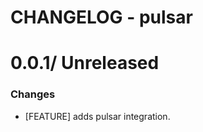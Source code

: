 # CHANGELOG - pulsar

0.0.1/ Unreleased
==================

### Changes

* [FEATURE] adds pulsar integration.
